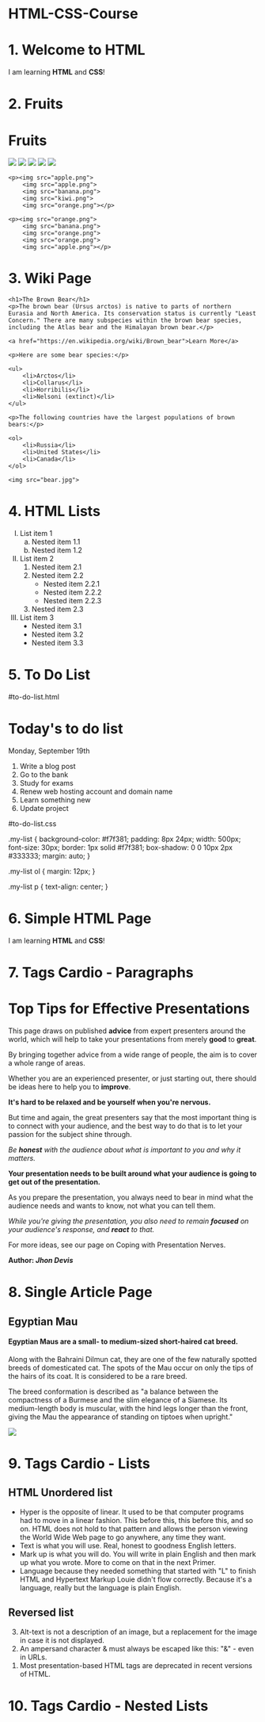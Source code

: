 # HTML-CSS-Course



# 1. Welcome to HTML

<!DOCTYPE html>
<head>
    <meta charset="UTF-8">
    <title>Welcome</title>
</head>
<body>
    <p>I am learning <strong>HTML</strong> and <strong>CSS</strong>!</p>
</body>
</html>



# 2. Fruits

<!DOCTYPE html>
<head>
    <meta charset="UTF-8">
    <title>Fruits</title>
</head>
<body>
    <h1>Fruits</h1>
    <p><img src="banana.png">
        <img src="orange.png">
        <img src="kiwi.png">
        <img src="kiwi.png">
        <img src="apple.png"></p>

    <p><img src="apple.png">
        <img src="apple.png">
        <img src="banana.png">
        <img src="kiwi.png">
        <img src="orange.png"></p>

    <p><img src="orange.png">
        <img src="banana.png">
        <img src="orange.png">
        <img src="orange.png">
        <img src="apple.png"></p>
</body>
</html>



# 3. Wiki Page

<!DOCTYPE html>
<head>
    <meta charset="UTF-8">
    <title></title>
</head>
<body>

    <h1>The Brown Bear</h1>
    <p>The brown bear (Ursus arctos) is native to parts of northern Eurasia and North America. Its conservation status is currently "Least Concern." There are many subspecies within the brown bear species, including the Atlas bear and the Himalayan brown bear.</p>
        
    <a href="https://en.wikipedia.org/wiki/Brown_bear">Learn More</a>
        
    <p>Here are some bear species:</p>

    <ul>
        <li>Arctos</li>
        <li>Collarus</li>
        <li>Horribilis</li>
        <li>Nelsoni (extinct)</li>
    </ul>
        
    <p>The following countries have the largest populations of brown bears:</p>

    <ol>
        <li>Russia</li>
        <li>United States</li>
        <li>Canada</li>
    </ol> 

    <img src="bear.jpg">

</body>
</html>



# 4. HTML Lists

<!DOCTYPE html>
<html>
<head>
    <meta charset="UTF-8">
    <title>Document</title>
    <!--link rel="stylesheet" href="styles.css"-->
</head>
<body>
    <ol type="I">
        <li>List item 1
            <ol type="a">
                <li>Nested item 1.1</li>
                <li>Nested item 1.2</li>
            </ol>
        </li>
        <li>List item 2
            <ol type="1">
                <li>Nested item 2.1</li>
                <li>Nested item 2.2
                    <ul type="circle">
                        <li>Nested item 2.2.1</li>
                        <li>Nested item 2.2.2</li>
                        <li>Nested item 2.2.3</li>
                    </ul>
                </li>
                <li>Nested item 2.3</li>
            </ol>
        </li>
        <li>List item 3
            <ul type="disc">
                <li>Nested item 3.1</li>
                <li>Nested item 3.2</li>
                <li>Nested item 3.3</li>
            </ul>
        </li>
    </ol>
</body>
</html>



# 5. To Do List

#to-do-list.html


<!DOCTYPE html>
<html>
<head>
    <meta charset="UTF-8">
    <title>Document</title>
    <link rel="stylesheet" href="to-do-list.css">
</head>
<body>
    <div class="my-list">
        <h1>Today's to do list</h1>
        <p>Monday, September 19th</p>
        <ol>
            <li>Write a blog post</li>
            <li>Go to the bank</li>
            <li>Study for exams</li>
            <li>Renew web hosting account and domain name</li>
            <li>Learn something new</li>
            <li>Update project</li>
        </ol>
    </div>
</body>
</html>


#to-do-list.css

.my-list
{
    background-color: #f7f381;
    padding: 8px 24px;
    width: 500px;
    font-size: 30px;
    border: 1px solid #f7f381;
    box-shadow: 0 0 10px 2px #333333;
    margin: auto;
}

.my-list ol
{
    margin: 12px;
}

.my-list p
{
    text-align: center;
}



# 6. Simple HTML Page

<!DOCTYPE html>
<html lang="en">
<head>
    <meta charset="UTF-8">
    <title>Simple HTML Page</title>
</head>
<body>
    <p>I am learning <strong>HTML</strong> and <strong>CSS</strong>!</p>
</body>
</html>



# 7. Tags Cardio - Paragraphs

<!DOCTYPE html>
<html>
<head>
    <meta charset="UTF-8">
    <title>Paragraphs</title>
</head>
<body>
    <h1>Top Tips for Effective Presentations</h1>
    <p>This page draws on published <strong>advice</strong> from expert presenters around the world, which will help to take your presentations from merely <strong>good</strong>
    to <strong>great</strong>.</p>
    <p>By bringing together advice from a wide range of people, the aim is to cover a whole range of areas.</p>
    <p>Whether you are an experienced presenter, or just starting out, there should be ideas here to help you to <strong>improve</strong>.</p>
    <p><strong>It's hard to be relaxed and be yourself when you're nervous.</strong></p>
    <p>But time and again, the great presenters say that the most important thing is to connect with your audience, and the best way to do that is to let your passion for the subject shine through.</p>
    <p><em>Be <strong>honest</strong> with the audience about what is important to you and why it matters.</em></p>
    <p><strong>Your presentation needs to be built around what your audience is going to get out of the presentation.</strong></p>
    <p>As you prepare the presentation, you always need to bear in mind what the audience needs and wants to know, not what you can tell them.</p>
    <p><em>While you're giving the presentation, you also need to remain <strong>focused</strong> on your audience's response, and <strong>react</strong> to that.</em></p>
    <p>For more ideas, see our page on Coping with Presentation Nerves.</p>
    <p><strong>Author: <em>Jhon Devis</em></strong></p>
</body>
</html>



# 8. Single Article Page

<!DOCTYPE html>
<html>
<head>
    <meta charset="UTF-8">
    <title>Single Article Page</title>
</head>
<body>
    <article>
    <h2>Egyptian Mau</h2>
    <h4>Egyptian Maus are a small- to medium-sized short-haired cat breed.</h4>
    <p>Along with the Bahraini Dilmun cat, they are one of the few naturally spotted breeds of domesticated cat. The spots of the Mau occur on only the tips of the hairs of its coat. It is considered to be a rare breed.</p>
    <p>The breed conformation is described as "a balance between the compactness of a Burmese and the slim elegance of a Siamese. Its medium-length body is muscular, with the hind legs longer than the front, giving the Mau the appearance of standing on tiptoes when upright."</p>
    <img src="Egyptian-Mau-Bronze-750 (1).jpg">
    </article>
</body>
</html>


# 9. Tags Cardio - Lists

<!DOCTYPE html>
<html>
<head>
    <meta charset="UTF-8">
    <title>Lists</title>
</head>
<body>
    <section>
        <article>
            <h2>HTML Unordered list</h2>
            <ul>
                <li>Hyper is the opposite of linear. It used to be that computer programs had to move in a linear fashion. This before this, this before this, and so on. HTML does not hold to that pattern and allows the person viewing the World Wide Web page to go anywhere, any time they want.</li>
                <li>Text is what you will use. Real, honest to goodness English letters.</li>
                <li>Mark up is what you will do. You will write in plain English and then mark up what you wrote. More to come on that in the next Primer.</li>
                <li>Language because they needed something that started with "L" to finish HTML and Hypertext Markup Louie didn't flow correctly. Because it's a language, really but the language is plain English.</li>
            </ul>
        </article>
        <article>
            <h2>Reversed list</h2>
            <ol reversed>
                <li>Alt-text is not a description of an image, but a replacement for the image in case it is not displayed.</li>
                <li>An ampersand character & must always be escaped like this: "&" - even in URLs.</li>
                <li>Most presentation-based HTML tags are deprecated in recent versions of HTML.</li>
            </ol>
        </article>
    </section>
</body>
</html>



# 10. Tags Cardio - Nested Lists
